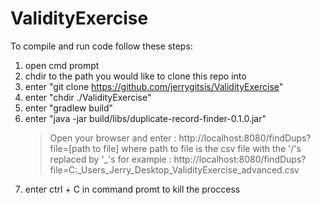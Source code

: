 # ValidityExercise

To compile and run code follow these steps:

 1. open cmd prompt
 2. chdir to the path you would like to clone this repo into
 3. enter "git clone https://github.com/jerrygitsis/ValidityExercise"
 4. enter "chdir ./ValidityExercise"
 5. enter "gradlew build"
 6. enter "java -jar build/libs/duplicate-record-finder-0.1.0.jar"
     > Open your browser and enter :
     > http://localhost:8080/findDups?file=[path to file]
     > where path to file is the csv file with the '/'s replaced by '_'s
     > for example :
     > http://localhost:8080/findDups?file=C:_Users_Jerry_Desktop_ValidityExercise_advanced.csv
 7. enter ctrl + C in command promt to kill the proccess

